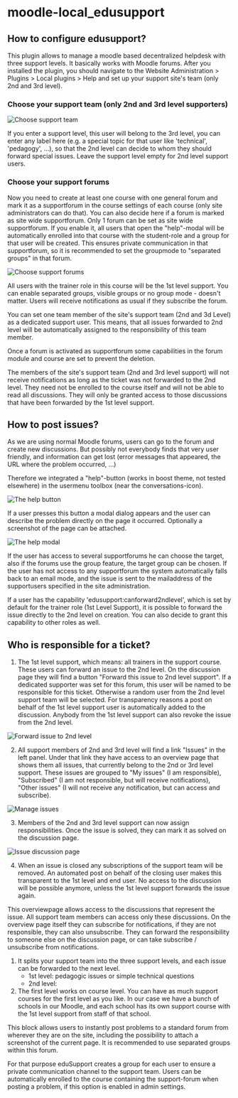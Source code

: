 # moodle-local_edusupport

## How to configure edusupport?
This plugin allows to manage a moodle based decentralized helpdesk with three support levels. It basically works with Moodle forums. After you installed the plugin, you should navigate to the Website Administration > Plugins > Local plugins > Help and set up your support site's team (only 2nd and 3rd level).

### Choose your support team (only 2nd and 3rd level supporters)

![Choose support team](/doc/choosesupporters.png)

If you enter a support level, this user will belong to the 3rd level, you can enter any label here (e.g. a special topic for that user like 'technical', 'pedagogy', ...), so that the 2nd level can decide to whom they should forward special issues. Leave the support level empty for 2nd level support users.

### Choose your support forums

Now you need to create at least one course with one general forum and mark it as a supportforum in the course settings of each course (only site administrators can do that). You can also decide here if a forum is marked as site wide supportforum. Only 1 forum can be set as site wide supportforum. If you enable it, all users that open the "help"-modal will be automatically enrolled into that course with the student-role and a group for that user will be created. This ensures private communication in that supportforum, so it is recommended to set the groupmode to "separated groups" in that forum.

![Choose support forums](/doc/chooseforums.png)

All users with the trainer role in this course will be the 1st level support. You can enable separated groups, visible groups or no group mode - doesn't matter. Users will receive notifications as usual if they subscribe the forum.

You can set one team member of the site's support team (2nd and 3d Level) as a dedicated support user. This means, that all issues forwarded to 2nd level will be automatically assigned to the responsibility of this team member.

Once a forum is activated as supportforum some capabilities in the forum module and course are set to prevent the deletion.

The members of the site's support team (2nd and 3rd level support) will not receive notifications as long as the ticket was not forwarded to the 2nd level. They need not be enrolled to the course itself and will not be able to read all discussions. They will only be granted access to those discussions that have been forwarded by the 1st level support.

## How to post issues?

As we are using normal Moodle forums, users can go to the forum and create new discussions. But possibly not everybody finds that very user friendly, and information can get lost (error messages that appeared, the URL where the problem occurred, ...)

Therefore we integrated a "help"-button (works in boost theme, not tested elsewhere) in the usermenu toolbox (near the conversations-icon).

![The help button](/doc/help-button.png)

If a user presses this button a modal dialog appears and the user can describe the problem directly on the page it occurred. Optionally a screenshot of the page can be attached.

![The help modal](/doc/help-modal.png)

If the user has access to several supportforums he can choose the target, also if the forums use the group feature, the target group can be chosen. If the user has not access to any supportforum the system automatically falls back to an email mode, and the issue is sent to the mailaddress of the supportusers specified in the site administration.

If a user has the capability 'edusupport:canforward2ndlevel', which is set by default for the trainer role (1st Level Support), it is possible to forward the issue directly to the 2nd level on creation. You can also decide to grant this capability to other roles as well.


## Who is responsible for a ticket?

1. The 1st level support, which means: all trainers in the support course. These users can forward an issue to the 2nd level. On the discussion page they will find a button "Forward this issue to 2nd level support". If a dedicated supporter was set for this forum, this user will be named to be responsible for this ticket. Otherwise a random user from the 2nd level support team will be selected. For transparency reasons a post on behalf of the 1st level support user is automatically added to the discussion. Anybody from the 1st level support can also revoke the issue from the 2nd level.

![Forward issue to 2nd level](/doc/issue-forward.png)

2. All support members of 2nd and 3rd level will find a link "Issues" in the left panel. Under that link they have access to an overview page that shows them all issues, that currently belong to the 2nd or 3rd level support. These issues are grouped to "My issues" (I am responsible), "Subscribed" (I am not responsible, but will receive notifications), "Other issues" (I will not receive any notification, but can access and subscribe).

![Manage issues](/doc/issue-manage.png)

3. Members of the 2nd and 3rd level support can now assign responsibilities. Once the issue is solved, they can mark it as solved on the discussion page.

![Issue discussion page](/doc/issue-discussion.png)

4. When an issue is closed any subscriptions of the support team will be removed. An automated post on behalf of the closing user makes this transparent to the 1st level and end user. No access to the discussion will be possible anymore, unless the 1st level support forwards the issue again.

This overviewpage allows access to the discussions that represent the issue. All support team members can access only these discussions. On the overview page itself they can subscribe for notifications, if they are not responsible, they can also unsubscribe.
 They can forward the responsibility to someone else on the discussion page, or can take subscribe / unsubscribe from notifications.


1. It splits your support team into the three support levels, and each issue can be forwarded to the next level.
    * 1st level: pedagogic issues or simple technical questions
    * 2nd level:  
2. The first level works on course level. You can have as much support courses for the first level as you like. In our case we have a bunch of schools in our Moodle, and each school has its own support course with the 1st level support from staff of that school.

This block allows users to instantly post problems to a standard forum from wherever they are on the site, including the possibility to attach a screenshot of the current page. It is recommended to use separated groups within this forum.

For that purpose eduSupport creates a group for each user to ensure a private communication channel to the support team. Users can be automatically enrolled to the course containing the support-forum when posting a problem, if this option is enabled in admin settings.
